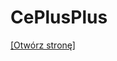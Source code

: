# CePlusPlus

<a href="https://htmlpreview.github.io/?https://github.com/IVDamianVI/CePlusPlus/blob/main/Szk%C3%B3%C5%82ka%20C%2B%2B/index.html">[Otwórz stronę]</a>
